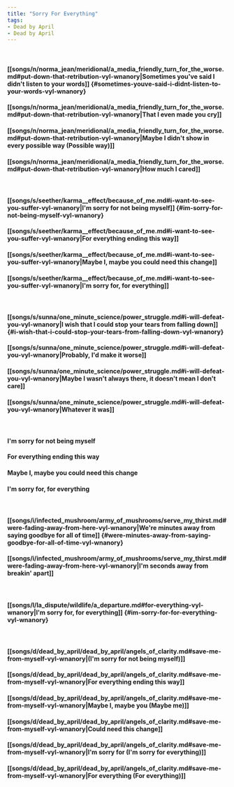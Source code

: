 ```yaml
---
title: "Sorry For Everything"
tags:
- Dead by April
- Dead by April
---
```

&nbsp;
#### [[songs/n/norma_jean/meridional/a_media_friendly_turn_for_the_worse.md#put-down-that-retribution-vyl-wnanory|Sometimes you've said I didn't listen to your words]] {#sometimes-youve-said-i-didnt-listen-to-your-words-vyl-wnanory}
#### [[songs/n/norma_jean/meridional/a_media_friendly_turn_for_the_worse.md#put-down-that-retribution-vyl-wnanory|That I even made you cry]]
#### [[songs/n/norma_jean/meridional/a_media_friendly_turn_for_the_worse.md#put-down-that-retribution-vyl-wnanory|Maybe I didn't show in every possible way (Possible way)]]
#### [[songs/n/norma_jean/meridional/a_media_friendly_turn_for_the_worse.md#put-down-that-retribution-vyl-wnanory|How much I cared]]
&nbsp;
#### [[songs/s/seether/karma__effect/because_of_me.md#i-want-to-see-you-suffer-vyl-wnanory|I'm sorry for not being myself]] {#im-sorry-for-not-being-myself-vyl-wnanory}
#### [[songs/s/seether/karma__effect/because_of_me.md#i-want-to-see-you-suffer-vyl-wnanory|For everything ending this way]]
#### [[songs/s/seether/karma__effect/because_of_me.md#i-want-to-see-you-suffer-vyl-wnanory|Maybe I, maybe you could need this change]]
#### [[songs/s/seether/karma__effect/because_of_me.md#i-want-to-see-you-suffer-vyl-wnanory|I'm sorry for, for everything]]
&nbsp;
#### [[songs/s/sunna/one_minute_science/power_struggle.md#i-will-defeat-you-vyl-wnanory|I wish that I could stop your tears from falling down]] {#i-wish-that-i-could-stop-your-tears-from-falling-down-vyl-wnanory}
#### [[songs/s/sunna/one_minute_science/power_struggle.md#i-will-defeat-you-vyl-wnanory|Probably, I'd make it worse]]
#### [[songs/s/sunna/one_minute_science/power_struggle.md#i-will-defeat-you-vyl-wnanory|Maybe I wasn't always there, it doesn't mean I don't care]]
#### [[songs/s/sunna/one_minute_science/power_struggle.md#i-will-defeat-you-vyl-wnanory|Whatever it was]]
&nbsp;
#### I'm sorry for not being myself
#### For everything ending this way
#### Maybe I, maybe you could need this change
#### I'm sorry for, for everything
&nbsp;
#### [[songs/i/infected_mushroom/army_of_mushrooms/serve_my_thirst.md#were-fading-away-from-here-vyl-wnanory|We're minutes away from saying goodbye for all of time]] {#were-minutes-away-from-saying-goodbye-for-all-of-time-vyl-wnanory}
#### [[songs/i/infected_mushroom/army_of_mushrooms/serve_my_thirst.md#were-fading-away-from-here-vyl-wnanory|I'm seconds away from breakin' apart]]
&nbsp;
#### [[songs/l/la_dispute/wildlife/a_departure.md#for-everything-vyl-wnanory|I'm sorry for, for everything]] {#im-sorry-for-for-everything-vyl-wnanory}
&nbsp;
#### [[songs/d/dead_by_april/dead_by_april/angels_of_clarity.md#save-me-from-myself-vyl-wnanory|(I'm sorry for not being myself)]]
#### [[songs/d/dead_by_april/dead_by_april/angels_of_clarity.md#save-me-from-myself-vyl-wnanory|For everything ending this way]]
#### [[songs/d/dead_by_april/dead_by_april/angels_of_clarity.md#save-me-from-myself-vyl-wnanory|Maybe I, maybe you (Maybe me)]]
#### [[songs/d/dead_by_april/dead_by_april/angels_of_clarity.md#save-me-from-myself-vyl-wnanory|Could need this change]]
#### [[songs/d/dead_by_april/dead_by_april/angels_of_clarity.md#save-me-from-myself-vyl-wnanory|I'm sorry for (I'm sorry for everything)]]
#### [[songs/d/dead_by_april/dead_by_april/angels_of_clarity.md#save-me-from-myself-vyl-wnanory|For everything (For everything)]]
